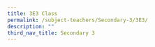 ```yaml
---
title: 3E3 Class
permalink: /subject-teachers/Secondary-3/3E3/
description: ""
third_nav_title: Secondary 3
---
```

